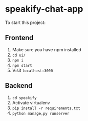 # speakify-chat-app

To start this project:

## Frontend
1. Make sure you have npm installed
2. `cd ui/`
3. `npm i`
4. `npm start`
5. Visit `localhost:3000`

## Backend
1. `cd speakify`
2. Activate virtualenv
3. `pip install -r requirements.txt`
4. `python manage,py runserver`
